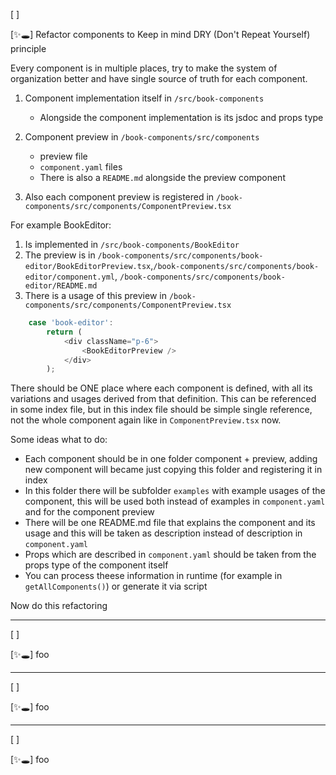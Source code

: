 [ ]

[✨🕳] Refactor components to Keep in mind DRY (Don't Repeat Yourself) principle

Every component is in multiple places, try to make the system of organization better and have single source of truth for each component.

1.  Component implementation itself in `/src/book-components`

    -   Alongside the component implementation is its jsdoc and props type

2.  Component preview in `/book-components/src/components`
    -   preview file
    -   `component.yaml` files
    -   There is also a `README.md` alongside the preview component
3.  Also each component preview is registered in `/book-components/src/components/ComponentPreview.tsx`

For example BookEditor:

1.  Is implemented in `/src/book-components/BookEditor`
2.  The preview is in `/book-components/src/components/book-editor/BookEditorPreview.tsx`,`/book-components/src/components/book-editor/component.yml`, `/book-components/src/components/book-editor/README.md`
3.  There is a usage of this preview in `/book-components/src/components/ComponentPreview.tsx`

```typescript
    case 'book-editor':
        return (
            <div className="p-6">
                <BookEditorPreview />
            </div>
        );
```

There should be ONE place where each component is defined, with all its variations and usages derived from that definition.
This can be referenced in some index file, but in this index file should be simple single reference, not the whole component again like in `ComponentPreview.tsx` now.

Some ideas what to do:

-   Each component should be in one folder component + preview, adding new component will became just copying this folder and registering it in index
-   In this folder there will be subfolder `examples` with example usages of the component, this will be used both instead of examples in `component.yaml` and for the component preview
-   There will be one README.md file that explains the component and its usage and this will be taken as description instead of description in `component.yaml`
-   Props which are described in `component.yaml` should be taken from the props type of the component itself
-   You can process theese information in runtime (for example in `getAllComponents()`) or generate it via script

Now do this refactoring

---

[ ]

[✨🕳] foo

---

[ ]

[✨🕳] foo

---

[ ]

[✨🕳] foo

